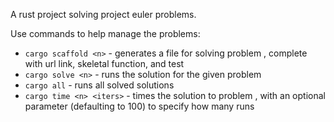 A rust project solving project euler problems.

Use commands to help manage the problems:
- `cargo scaffold <n>` - generates a file for solving problem <n>, complete with url link, skeletal function, and test
- `cargo solve <n>` - runs the solution for the given problem <n>
- `cargo all` - runs all solved solutions
- `cargo time <n> <iters>` - times the solution to problem <n>, with an optional <iters> parameter (defaulting to 100) to specify how many runs